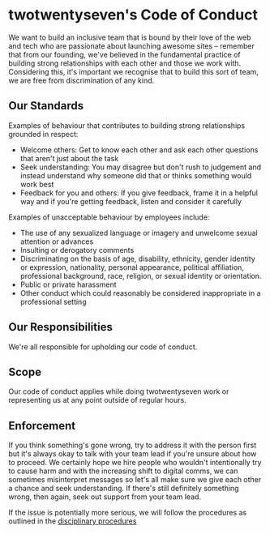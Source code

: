 # twotwentyseven's Code of Conduct

We want to build an inclusive team that is bound by their love of the web and tech who are passionate about launching awesome sites – remember that from our founding, we've believed in the fundamental practice of building strong relationships with each other and those we work with. Considering this, it's important we recognise that to build this sort of team, we are free from discrimination of any kind. 

## Our Standards

Examples of behaviour that contributes to building strong relationships grounded in respect:

- Welcome others: Get to know each other and ask each other questions that aren't just about the task
- Seek understanding: You may disagree but don't rush to judgement and instead understand why someone did that or thinks something would work best
- Feedback for you and others: If you give feedback, frame it in a helpful way and if you're getting feedback, listen and consider it carefully

Examples of unacceptable behaviour by employees include:

- The use of any sexualized language or imagery and unwelcome sexual attention or advances
- Insulting or derogatory comments
- Discriminating on the basis of age, disability, ethnicity, gender identity or expression, nationality, personal appearance, political affiliation, professional background, race, religion, or sexual identity or orientation.
- Public or private harassment
- Other conduct which could reasonably be considered inappropriate in a professional setting

## Our Responsibilities

We're all responsible for upholding our code of conduct. 

## Scope

Our code of conduct applies while doing twotwentyseven work or representing us at any point outside of regular hours. 

## Enforcement

If you think something's gone wrong, try to address it with the person first but it's always okay to talk with your team lead if you're unsure about how to proceed. We certainly hope we hire people who wouldn't intentionally try to cause harm and with the increasing shift to digital comms, we can sometimes misinterpret messages so let's all make sure we give each other a chance and seek understanding. If there's still definitely something wrong, then again, seek out support from your team lead. 

If the issue is potentially more serious, we will follow the procedures as outlined in the [disciplinary procedures](/docs/{{version}}/disciplinary-procedure)
